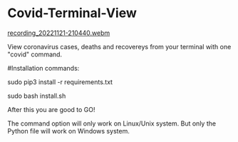 # Covid-Terminal-View
[recording_20221121-210440.webm](https://user-images.githubusercontent.com/24934998/203150032-fcdaff4b-3087-4272-894a-6157f5c8e25c.webm)

View coronavirus cases, deaths and recovereys from your terminal with one "covid" command.

#Installation commands:

sudo pip3 install -r requirements.txt

sudo bash install.sh

After this you are good to GO!

The command option will only work on Linux/Unix system.
But only the Python file will work on Windows system.
